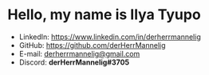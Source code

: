# Hello, my name is Ilya Tyupo
- LinkedIn: <https://www.linkedin.com/in/derherrmannelig>
- GitHub: <https://github.com/derHerrMannelig>
- E-mail: <derherrmannelig@gmail.com>
- Discord: **derHerrMannelig#3705**
